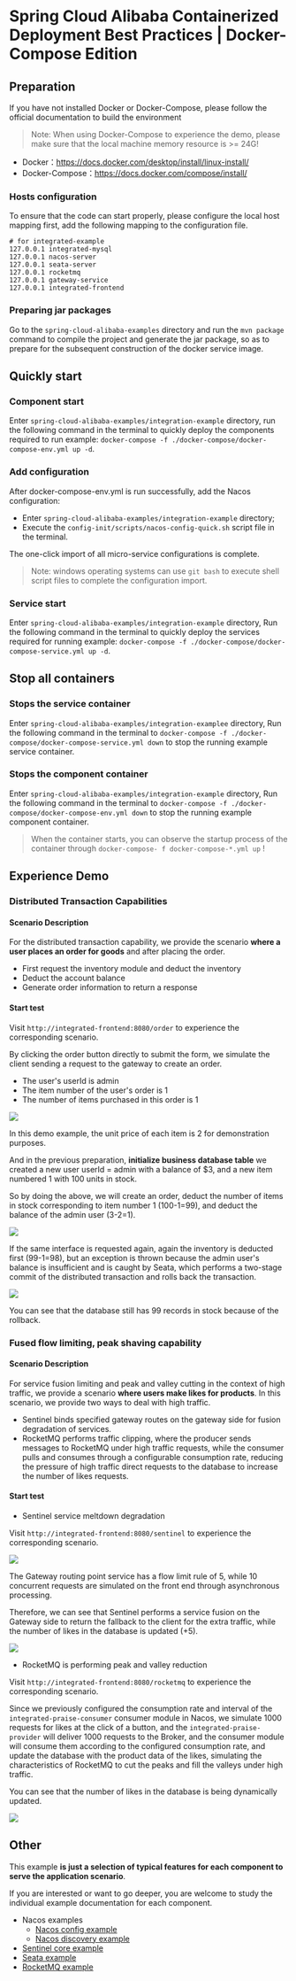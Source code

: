 # Spring Cloud Alibaba Containerized Deployment Best Practices | Docker-Compose Edition

## Preparation

If you have not installed Docker or Docker-Compose, please follow the official documentation to build the environment

> Note: When using Docker-Compose to experience the demo, please make sure that the local machine memory resource is >= 24G!

- Docker：https://docs.docker.com/desktop/install/linux-install/
- Docker-Compose：https://docs.docker.com/compose/install/

### Hosts configuration

To ensure that the code can start properly, please configure the local host mapping first, add the following mapping to the configuration file.

```shell
# for integrated-example
127.0.0.1 integrated-mysql
127.0.0.1 nacos-server
127.0.0.1 seata-server
127.0.0.1 rocketmq
127.0.0.1 gateway-service
127.0.0.1 integrated-frontend
```

### Preparing jar packages

Go to the `spring-cloud-alibaba-examples` directory and run the `mvn package` command to compile the project and generate the jar package, so as to prepare for the subsequent construction of the docker service image.

## Quickly start 

### Component start

Enter `spring-cloud-alibaba-examples/integration-example` directory, run the following command in the terminal to quickly deploy the components required to run example: `docker-compose -f ./docker-compose/docker-compose-env.yml up -d`.

### Add configuration

After docker-compose-env.yml is run successfully, add the Nacos configuration:

- Enter `spring-cloud-alibaba-examples/integration-example` directory;
- Execute the `config-init/scripts/nacos-config-quick.sh` script file in the terminal.

The one-click import of all micro-service configurations is complete.

> Note: windows operating systems can use `git bash` to execute shell script files to complete the configuration import.

### Service start

Enter `spring-cloud-alibaba-examples/integration-example` directory, Run the following command in the terminal to quickly deploy the services required for running example: `docker-compose -f ./docker-compose/docker-compose-service.yml up -d`.

## Stop all containers

### Stops the service container

Enter `spring-cloud-alibaba-examples/integration-examplee` directory, Run the following command in the terminal to `docker-compose -f ./docker-compose/docker-compose-service.yml down` to stop the running example service container.

### Stops the component container

Enter `spring-cloud-alibaba-examples/integration-example` directory, Run the following command in the terminal to `docker-compose -f ./docker-compose/docker-compose-env.yml down` to stop the running example component container.

> When the container starts, you can observe the startup process of the container through `docker-compose- f docker-compose-*.yml up` !

## Experience Demo

### Distributed Transaction Capabilities

#### Scenario Description

For the distributed transaction capability, we provide the scenario **where a user places an order for goods** and after placing the order.

- First request the inventory module and deduct the inventory
- Deduct the account balance
- Generate order information to return a response

#### Start test

Visit `http://integrated-frontend:8080/order` to experience the corresponding scenario.

By clicking the order button directly to submit the form, we simulate the client sending a request to the gateway to create an order.

- The user's userId is admin
- The item number of the user's order is 1
- The number of items purchased in this order is 1

![](https://my-img-1.oss-cn-hangzhou.aliyuncs.com/image-20221016155416524.png)

In this demo example, the unit price of each item is 2 for demonstration purposes.

And in the previous preparation, **initialize business database table** we created a new user userId = admin with a balance of $3, and a new item numbered 1 with 100 units in stock.

So by doing the above, we will create an order, deduct the number of items in stock corresponding to item number 1 (100-1=99), and deduct the balance of the admin user (3-2=1).

![](https://my-img-1.oss-cn-hangzhou.aliyuncs.com/image-20221016155429801.png)

If the same interface is requested again, again the inventory is deducted first (99-1=98), but an exception is thrown because the admin user's balance is insufficient and is caught by Seata, which performs a two-stage commit of the distributed transaction and rolls back the transaction.

![](https://my-img-1.oss-cn-hangzhou.aliyuncs.com/image-20221016155436112.png)

You can see that the database still has 99 records in stock because of the rollback.

### Fused flow limiting, peak shaving capability

#### Scenario Description

For service fusion limiting and peak and valley cutting in the context of high traffic, we provide a scenario **where users make likes for products**. In this scenario, we provide two ways to deal with high traffic.

- Sentinel binds specified gateway routes on the gateway side for fusion degradation of services.
- RocketMQ performs traffic clipping, where the producer sends messages to RocketMQ under high traffic requests, while the consumer pulls and consumes through a configurable consumption rate, reducing the pressure of high traffic direct requests to the database to increase the number of likes requests.

#### Start test

- Sentinel service meltdown degradation

Visit `http://integrated-frontend:8080/sentinel` to experience the corresponding scenario.

![](https://my-img-1.oss-cn-hangzhou.aliyuncs.com/image-20221016155501290.png)

The Gateway routing point service has a flow limit rule of 5, while 10 concurrent requests are simulated on the front end through asynchronous processing.

Therefore, we can see that Sentinel performs a service fusion on the Gateway side to return the fallback to the client for the extra traffic, while the number of likes in the database is updated (+5).

![](https://my-img-1.oss-cn-hangzhou.aliyuncs.com/image-20220914155755103.png)

- RocketMQ is performing peak and valley reduction

Visit `http://integrated-frontend:8080/rocketmq` to experience the corresponding scenario.

Since we previously configured the consumption rate and interval of the `integrated-praise-consumer` consumer module in Nacos, we simulate 1000 requests for likes at the click of a button, and the `integrated-praise-provider`
will deliver 1000 requests to the Broker, and the consumer module will consume them according to the configured consumption rate, and update the database with the product data of the likes, simulating the characteristics of RocketMQ to cut the peaks and fill the valleys under high traffic.

You can see that the number of likes in the database is being dynamically updated.

![](https://my-img-1.oss-cn-hangzhou.aliyuncs.com/image-20221016173604059.png)

## Other

This example **is just a selection of typical features for each component to serve the application scenario**.

If you are interested or want to go deeper, you are welcome to study the individual example documentation for each component.

- Nacos examples
    - [Nacos config example](../../../nacos-example/nacos-config-example/readme.md)
    - [Nacos discovery example](../../../nacos-example/nacos-discovery-example/readme.md)
- [Sentinel core example](../../../sentinel-example/sentinel-core-example/readme.md)
- [Seata example](../../../seata-example/readme.md)
- [RocketMQ example](../../../rocketmq-example/readme.md)
